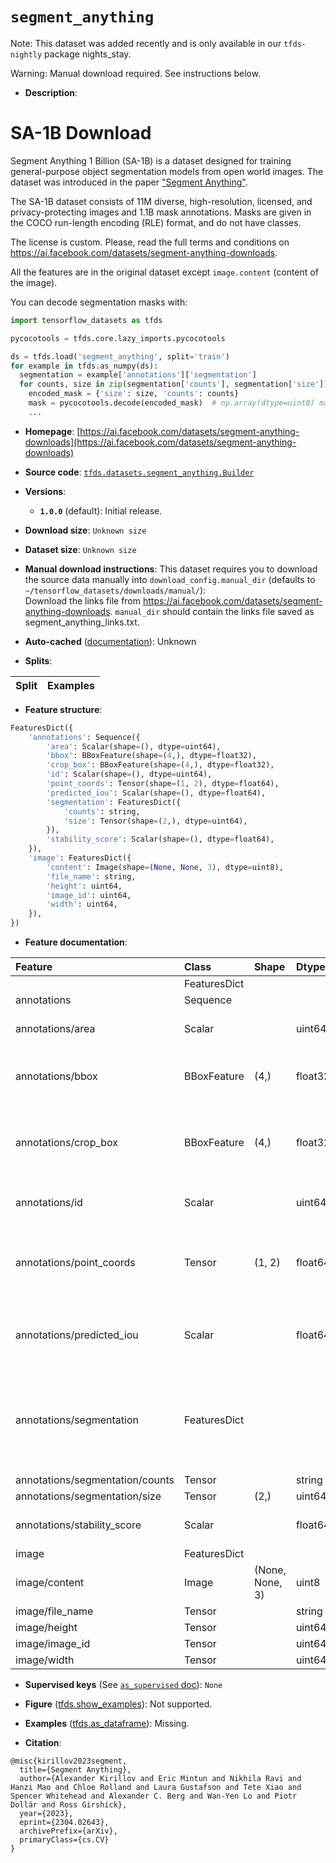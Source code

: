 <div itemscope itemtype="http://schema.org/Dataset">
  <div itemscope itemprop="includedInDataCatalog" itemtype="http://schema.org/DataCatalog">
    <meta itemprop="name" content="TensorFlow Datasets" />
  </div>
  <meta itemprop="name" content="segment_anything" />
  <meta itemprop="description" content="# SA-1B Download&#10;&#10;Segment Anything 1 Billion (SA-1B) is a dataset designed for training&#10;general-purpose object segmentation models from open world images. The dataset&#10;was introduced in the paper&#10;[&quot;Segment Anything&quot;](https://arxiv.org/abs/2304.02643).&#10;&#10;The SA-1B dataset consists of 11M diverse, high-resolution, licensed, and&#10;privacy-protecting images and 1.1B mask annotations. Masks are given in the COCO&#10;run-length encoding (RLE) format, and do not have classes.&#10;&#10;The license is custom. Please, read the full terms and conditions on&#10;https://ai.facebook.com/datasets/segment-anything-downloads.&#10;&#10;All the features are in the original dataset except `image.content` (content&#10;of the image).&#10;&#10;You can decode segmentation masks with:&#10;&#10;```python&#10;import tensorflow_datasets as tfds&#10;&#10;pycocotools = tfds.core.lazy_imports.pycocotools&#10;&#10;ds = tfds.load(&#x27;segment_anything&#x27;, split=&#x27;train&#x27;)&#10;for example in tfds.as_numpy(ds):&#10;  segmentation = example[&#x27;annotations&#x27;][&#x27;segmentation&#x27;]&#10;  for counts, size in zip(segmentation[&#x27;counts&#x27;], segmentation[&#x27;size&#x27;]):&#10;    encoded_mask = {&#x27;size&#x27;: size, &#x27;counts&#x27;: counts}&#10;    mask = pycocotools.decode(encoded_mask)  # np.array(dtype=uint8) mask&#10;    ...&#10;```&#10;&#10;To use this dataset:&#10;&#10;```python&#10;import tensorflow_datasets as tfds&#10;&#10;ds = tfds.load(&#x27;segment_anything&#x27;, split=&#x27;train&#x27;)&#10;for ex in ds.take(4):&#10;  print(ex)&#10;```&#10;&#10;See [the guide](https://www.tensorflow.org/datasets/overview) for more&#10;informations on [tensorflow_datasets](https://www.tensorflow.org/datasets).&#10;&#10;" />
  <meta itemprop="url" content="https://www.tensorflow.org/datasets/catalog/segment_anything" />
  <meta itemprop="sameAs" content="https://ai.facebook.com/datasets/segment-anything-downloads" />
  <meta itemprop="citation" content="@misc{kirillov2023segment,&#10;  title={Segment Anything},&#10;  author={Alexander Kirillov and Eric Mintun and Nikhila Ravi and Hanzi Mao and Chloe Rolland and Laura Gustafson and Tete Xiao and Spencer Whitehead and Alexander C. Berg and Wan-Yen Lo and Piotr Dollár and Ross Girshick},&#10;  year={2023},&#10;  eprint={2304.02643},&#10;  archivePrefix={arXiv},&#10;  primaryClass={cs.CV}&#10;}" />
</div>

# `segment_anything`


Note: This dataset was added recently and is only available in our
`tfds-nightly` package
<span class="material-icons" title="Available only in the tfds-nightly package">nights_stay</span>.

Warning: Manual download required. See instructions below.

*   **Description**:

# SA-1B Download

Segment Anything 1 Billion (SA-1B) is a dataset designed for training
general-purpose object segmentation models from open world images. The dataset
was introduced in the paper
["Segment Anything"](https://arxiv.org/abs/2304.02643).

The SA-1B dataset consists of 11M diverse, high-resolution, licensed, and
privacy-protecting images and 1.1B mask annotations. Masks are given in the COCO
run-length encoding (RLE) format, and do not have classes.

The license is custom. Please, read the full terms and conditions on
https://ai.facebook.com/datasets/segment-anything-downloads.

All the features are in the original dataset except `image.content` (content of
the image).

You can decode segmentation masks with:

```python
import tensorflow_datasets as tfds

pycocotools = tfds.core.lazy_imports.pycocotools

ds = tfds.load('segment_anything', split='train')
for example in tfds.as_numpy(ds):
  segmentation = example['annotations']['segmentation']
  for counts, size in zip(segmentation['counts'], segmentation['size']):
    encoded_mask = {'size': size, 'counts': counts}
    mask = pycocotools.decode(encoded_mask)  # np.array(dtype=uint8) mask
    ...
```

*   **Homepage**:
    [https://ai.facebook.com/datasets/segment-anything-downloads](https://ai.facebook.com/datasets/segment-anything-downloads)

*   **Source code**:
    [`tfds.datasets.segment_anything.Builder`](https://github.com/tensorflow/datasets/tree/master/tensorflow_datasets/datasets/segment_anything/segment_anything_dataset_builder.py)

*   **Versions**:

    *   **`1.0.0`** (default): Initial release.

*   **Download size**: `Unknown size`

*   **Dataset size**: `Unknown size`

*   **Manual download instructions**: This dataset requires you to
    download the source data manually into `download_config.manual_dir`
    (defaults to `~/tensorflow_datasets/downloads/manual/`):<br/>
    Download the links file from https://ai.facebook.com/datasets/segment-anything-downloads. `manual_dir` should contain the links file saved as segment_anything_links.txt.

*   **Auto-cached**
    ([documentation](https://www.tensorflow.org/datasets/performances#auto-caching)):
    Unknown

*   **Splits**:

Split | Examples
:---- | -------:

*   **Feature structure**:

```python
FeaturesDict({
    'annotations': Sequence({
        'area': Scalar(shape=(), dtype=uint64),
        'bbox': BBoxFeature(shape=(4,), dtype=float32),
        'crop_box': BBoxFeature(shape=(4,), dtype=float32),
        'id': Scalar(shape=(), dtype=uint64),
        'point_coords': Tensor(shape=(1, 2), dtype=float64),
        'predicted_iou': Scalar(shape=(), dtype=float64),
        'segmentation': FeaturesDict({
            'counts': string,
            'size': Tensor(shape=(2,), dtype=uint64),
        }),
        'stability_score': Scalar(shape=(), dtype=float64),
    }),
    'image': FeaturesDict({
        'content': Image(shape=(None, None, 3), dtype=uint8),
        'file_name': string,
        'height': uint64,
        'image_id': uint64,
        'width': uint64,
    }),
})
```

*   **Feature documentation**:

Feature                         | Class        | Shape           | Dtype   | Description
:------------------------------ | :----------- | :-------------- | :------ | :----------
                                | FeaturesDict |                 |         |
annotations                     | Sequence     |                 |         |
annotations/area                | Scalar       |                 | uint64  | The area in pixels of the mask.
annotations/bbox                | BBoxFeature  | (4,)            | float32 | The box around the mask, in TFDS format.
annotations/crop_box            | BBoxFeature  | (4,)            | float32 | The crop of the image used to generate the mask, in TFDS format.
annotations/id                  | Scalar       |                 | uint64  | Identifier for the annotation.
annotations/point_coords        | Tensor       | (1, 2)          | float64 | The point coordinates input to the model to generate the mask.
annotations/predicted_iou       | Scalar       |                 | float64 | The model's own prediction of the mask's quality.
annotations/segmentation        | FeaturesDict |                 |         | Encoded segmentation mask in COCO RLE format (dict with keys `size` and `counts`).
annotations/segmentation/counts | Tensor       |                 | string  |
annotations/segmentation/size   | Tensor       | (2,)            | uint64  |
annotations/stability_score     | Scalar       |                 | float64 | A measure of the mask's quality.
image                           | FeaturesDict |                 |         |
image/content                   | Image        | (None, None, 3) | uint8   | Content of the image.
image/file_name                 | Tensor       |                 | string  |
image/height                    | Tensor       |                 | uint64  |
image/image_id                  | Tensor       |                 | uint64  |
image/width                     | Tensor       |                 | uint64  |

*   **Supervised keys** (See
    [`as_supervised` doc](https://www.tensorflow.org/datasets/api_docs/python/tfds/load#args)):
    `None`

*   **Figure**
    ([tfds.show_examples](https://www.tensorflow.org/datasets/api_docs/python/tfds/visualization/show_examples)):
    Not supported.

*   **Examples**
    ([tfds.as_dataframe](https://www.tensorflow.org/datasets/api_docs/python/tfds/as_dataframe)):
    Missing.

*   **Citation**:

```
@misc{kirillov2023segment,
  title={Segment Anything},
  author={Alexander Kirillov and Eric Mintun and Nikhila Ravi and Hanzi Mao and Chloe Rolland and Laura Gustafson and Tete Xiao and Spencer Whitehead and Alexander C. Berg and Wan-Yen Lo and Piotr Dollár and Ross Girshick},
  year={2023},
  eprint={2304.02643},
  archivePrefix={arXiv},
  primaryClass={cs.CV}
}
```

